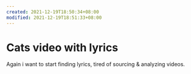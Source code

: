 ```yaml
---
created: 2021-12-19T18:50:34+08:00
modified: 2021-12-19T18:51:33+08:00
---
```


# Cats video with lyrics

Again i want to start finding lyrics, tired of sourcing & analyzing videos.
